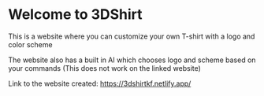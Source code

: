 # Welcome to 3DShirt

This is a website where you can customize your own T-shirt with a logo and color scheme

The website also has a built in AI which chooses logo and scheme based on your commands (This does not work on the linked website)

Link to the website created: https://3dshirtkf.netlify.app/
